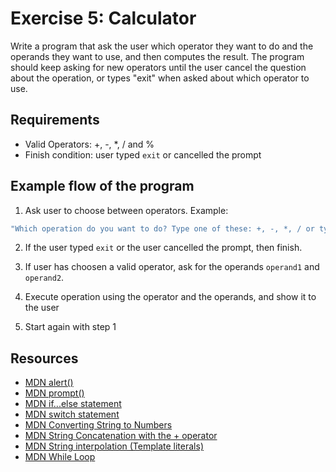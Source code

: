 # Exercise 5: Calculator

Write a program that ask the user which operator they want to do and the operands they want to use, and then computes the result.
The program should keep asking for new operators until the user cancel the question about the operation, or types "exit" when asked about which operator to use.

## Requirements

- Valid Operators: +, -, \*, / and %
- Finish condition: user typed `exit` or cancelled the prompt

## Example flow of the program

1. Ask user to choose between operators. Example:

```js
"Which operation do you want to do? Type one of these: +, -, *, / or type exit to leave. You can also leave by cancelling the prompt"`
```

2. If the user typed `exit` or the user cancelled the prompt, then finish.

3. If user has choosen a valid operator, ask for the operands `operand1` and `operand2`.

4. Execute operation using the operator and the operands, and show it to the user

5. Start again with step 1

## Resources

- [MDN alert()](https://developer.mozilla.org/en-US/docs/Web/API/Window/alert)
- [MDN prompt()](https://developer.mozilla.org/en-US/docs/Web/API/Window/prompt)
- [MDN if...else statement](https://developer.mozilla.org/en-US/docs/Web/JavaScript/Reference/Statements/if...else)
- [MDN switch statement](https://developer.mozilla.org/en-US/docs/Web/JavaScript/Reference/Statements/switch)
- [MDN Converting String to Numbers](https://developer.mozilla.org/en-US/docs/Web/JavaScript/Reference/Global_Objects/Number#convert_numeric_strings_and_null_to_numbers)
- [MDN String Concatenation with the + operator](https://developer.mozilla.org/en-US/docs/Web/JavaScript/Reference/Operators/Addition#string_concatenation)
- [MDN String interpolation (Template literals)](https://developer.mozilla.org/en-US/docs/Web/JavaScript/Reference/Template_literals)
- [MDN While Loop](https://developer.mozilla.org/en-US/docs/Web/JavaScript/Reference/Statements/while)
